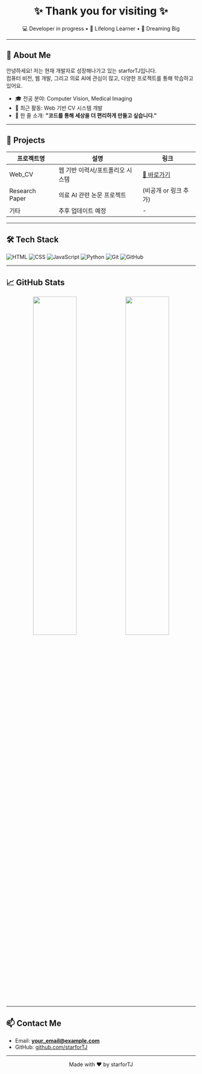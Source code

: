 <h1 align="center">✨ Thank you for visiting ✨</h1>

<p align="center">
  💻 Developer in progress • 🌱 Lifelong Learner • 🚀 Dreaming Big
</p>

---

## 👋 About Me

안녕하세요! 저는 현재 개발자로 성장해나가고 있는 starforTJ입니다.  
컴퓨터 비전, 웹 개발, 그리고 의료 AI에 관심이 많고, 다양한 프로젝트를 통해 학습하고 있어요.

- 🎓 전공 분야: Computer Vision, Medical Imaging
- 📄 최근 활동: Web 기반 CV 시스템 개발
- 📌 한 줄 소개: **"코드를 통해 세상을 더 편리하게 만들고 싶습니다."**

---

## 💼 Projects

| 프로젝트명 | 설명 | 링크 |
|------------|------|------|
| Web_CV | 웹 기반 이력서/포트폴리오 시스템 | [🔗 바로가기](https://starforTJ.github.io/Web_CV) |
| Research Paper | 의료 AI 관련 논문 프로젝트 | (비공개 or 링크 추가) |
| 기타 | 추후 업데이트 예정 | - |

---

## 🛠 Tech Stack

![HTML](https://img.shields.io/badge/-HTML5-E34F26?style=flat&logo=html5&logoColor=white)
![CSS](https://img.shields.io/badge/-CSS3-1572B6?style=flat&logo=css3)
![JavaScript](https://img.shields.io/badge/-JavaScript-F7DF1E?style=flat&logo=javascript&logoColor=black)
![Python](https://img.shields.io/badge/-Python-3776AB?style=flat&logo=python)
![Git](https://img.shields.io/badge/-Git-F05032?style=flat&logo=git)
![GitHub](https://img.shields.io/badge/-GitHub-181717?style=flat&logo=github)

---

## 📈 GitHub Stats

<p align="center">
  <img src="https://github-readme-stats.vercel.app/api?username=starforTJ&show_icons=true&theme=tokyonight" width="48%" />
  <img src="https://github-readme-streak-stats.herokuapp.com/?user=starforTJ&theme=tokyonight" width="48%" />
</p>

---

## 📫 Contact Me

- Email: **your_email@example.com**
- GitHub: [github.com/starforTJ](https://github.com/starforTJ)

---

<p align="center">
  Made with ❤️ by starforTJ
</p>
